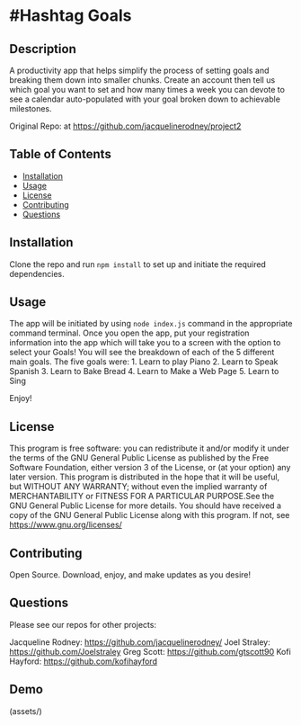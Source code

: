 # #Hashtag Goals 
  
## Description 

A productivity app that helps simplify the process of setting goals and breaking them down into smaller chunks. Create an account then tell us which goal you want to set and how many times a week you can devote to see a calendar auto-populated with your goal broken down to achievable milestones. 

Original Repo: at <https://github.com/jacquelinerodney/project2>

## Table of Contents


- [Installation](#installation)
- [Usage](#usage)
- [License](#license)
- [Contributing](#contributing)
- [Questions](#questions)

## Installation 

Clone the repo and run `npm install` to set up and initiate the required dependencies. 

## Usage 

The app will be initiated by using `node index.js` command in the appropriate command terminal. 
Once you open the app, put your registration information into the app which will take you to a screen with the option to select your Goals! 
You will see the breakdown of each of the 5 different main goals.
The five goals were: 
    1. Learn to play Piano
    2. Learn to Speak Spanish
    3. Learn to Bake Bread 
    4. Learn to Make a Web Page 
    5. Learn to Sing

Enjoy! 

## License

This program is free software: you can redistribute it and/or modify
it under the terms of the GNU General Public License as published by
the Free Software Foundation, either version 3 of the License, or
(at your option) any later version.
This program is distributed in the hope that it will be useful,
but WITHOUT ANY WARRANTY; without even the implied warranty of
MERCHANTABILITY or FITNESS FOR A PARTICULAR PURPOSE.See the
GNU General Public License for more details.
You should have received a copy of the GNU General Public License
along with this program. If not, see <https://www.gnu.org/licenses/>

## Contributing 

Open Source. Download, enjoy, and make updates as you desire! 

## Questions 

Please see our repos for other projects:

Jacqueline Rodney: <https://github.com/jacquelinerodney/> 
Joel Straley: <https://github.com/Joelstraley>
Greg Scott: <https://github.com/gtscott90>
Kofi Hayford: <https://github.com/kofihayford> 

## Demo 

(assets/)
